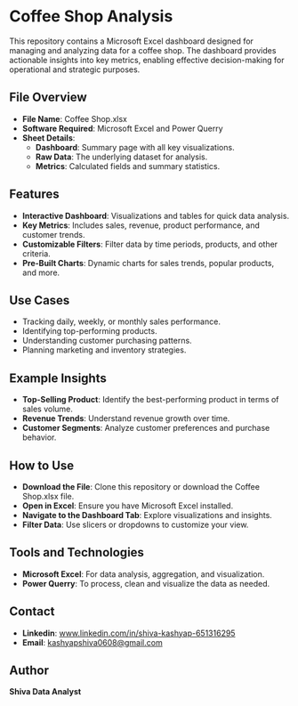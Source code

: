 # Coffee Shop Analysis

This repository contains a Microsoft Excel dashboard designed for managing and analyzing data for a coffee shop. The dashboard provides actionable insights into key metrics, enabling effective decision-making for operational and strategic purposes.

## File Overview
  -	**File Name**: Coffee Shop.xlsx
  -	**Software Required**: Microsoft Excel and Power Querry
  -	**Sheet Details**:
      -	**Dashboard**: Summary page with all key visualizations.
      -	**Raw Data**: The underlying dataset for analysis.
      -	**Metrics**: Calculated fields and summary statistics.
        
## Features
  -	**Interactive Dashboard**: Visualizations and tables for quick data analysis.
  -	**Key Metrics**: Includes sales, revenue, product performance, and customer trends.
  -	**Customizable Filters**: Filter data by time periods, products, and other criteria.
  -	**Pre-Built Charts**: Dynamic charts for sales trends, popular products, and more.


## Use Cases
  -	Tracking daily, weekly, or monthly sales performance.
  -	Identifying top-performing products.
  -	Understanding customer purchasing patterns.
  -	Planning marketing and inventory strategies.


## Example Insights
  -	**Top-Selling Product**: Identify the best-performing product in terms of sales volume.
  -	**Revenue Trends**: Understand revenue growth over time.
  -	**Customer Segments**: Analyze customer preferences and purchase behavior.


## How to Use
  -	**Download the File**: Clone this repository or download the Coffee Shop.xlsx file.
  -	**Open in Excel**: Ensure you have Microsoft Excel installed.
  -	**Navigate to the Dashboard Tab**: Explore visualizations and insights.
  -	**Filter Data**: Use slicers or dropdowns to customize your view.


## Tools and Technologies
  - **Microsoft Excel**: For data analysis, aggregation, and visualization.
  - **Power Querry**: To process, clean and visualize the data as needed.


## Contact
 - **Linkedin**: www.linkedin.com/in/shiva-kashyap-651316295
 - **Email**: kashyapshiva0608@gmail.com

   
## Author
   **Shiva Data Analyst**

